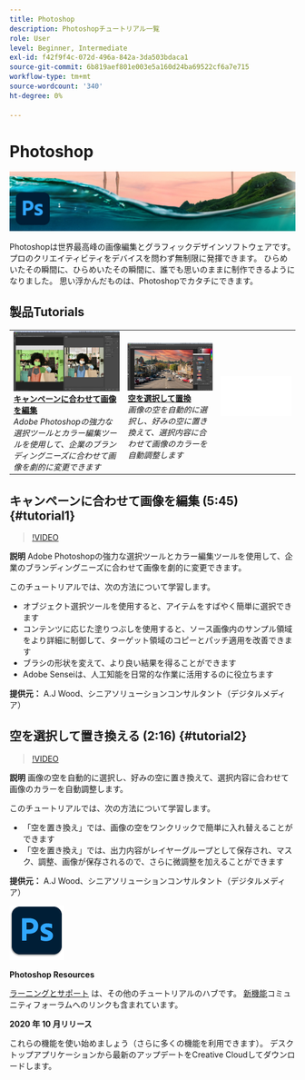 ```yaml
---
title: Photoshop
description: Photoshopチュートリアル一覧
role: User
level: Beginner, Intermediate
exl-id: f42f9f4c-072d-496a-842a-3da503bdaca1
source-git-commit: 6b819aef801e003e5a160d24ba69522cf6a7e715
workflow-type: tm+mt
source-wordcount: '340'
ht-degree: 0%

---
```


# Photoshop

![チュートリアルヒーロー画像](../assets/Photoshop.jpg)

Photoshopは世界最高峰の画像編集とグラフィックデザインソフトウェアです。プロのクリエイティビティをデバイスを問わず無制限に発揮できます。 ひらめいたその瞬間に、ひらめいたその瞬間に、誰でも思いのままに制作できるようになりました。 思い浮かんだものは、Photoshopでカタチにできます。

## 製品Tutorials

<table style="table-layout:fixed">
<tr>
 <td>
   <a href="photoshop.md#tutorial1">
      <img alt="キャンペーンに合わせて画像を編集" src="../assets/PS_ObjectSelect_ContentAware_wood.jpg" />
   </a>
    <div>
   <a href="photoshop.md#tutorial1"><strong>キャンペーンに合わせて画像を編集</strong></a>
    </div>
    <em>Adobe Photoshopの強力な選択ツールとカラー編集ツールを使用して、企業のブランディングニーズに合わせて画像を劇的に変更できます</em>
    <br>
  </td>
  <td>
    <a href="photoshop.md#tutorial2">
        <img alt="空を選択して置換" src="../assets/PS_Sky_Replace_wood.jpg" />
    </a>
    <div>
    <a href="photoshop.md#tutorial2"><strong>空を選択して置換</strong></a>
    </div>
    <em>画像の空を自動的に選択し、好みの空に置き換えて、選択内容に合わせて画像のカラーを自動調整します</em>
    <br>
  </td>
  <td>
    <img alt="スペーサー" src="../assets/Whitespacer.png" />
    <div>
    <br>
  </td>
</tr>
</table>

## キャンペーンに合わせて画像を編集 (5:45) {#tutorial1}

>[!VIDEO](https://video.tv.adobe.com/v/326950?hidetitle=true)

**説明**
Adobe Photoshopの強力な選択ツールとカラー編集ツールを使用して、企業のブランディングニーズに合わせて画像を劇的に変更できます。

このチュートリアルでは、次の方法について学習します。
* オブジェクト選択ツールを使用すると、アイテムをすばやく簡単に選択できます
* コンテンツに応じた塗りつぶしを使用すると、ソース画像内のサンプル領域をより詳細に制御して、ターゲット領域のコピーとパッチ適用を改善できます
* ブラシの形状を変えて、より良い結果を得ることができます
* Adobe Senseiは、人工知能を日常的な作業に活用するのに役立ちます

**提供元：**
A.J Wood、シニアソリューションコンサルタント（デジタルメディア）

## 空を選択して置き換える (2:16) {#tutorial2}

>[!VIDEO](https://video.tv.adobe.com/v/326953?hidetitle=true)

**説明**
画像の空を自動的に選択し、好みの空に置き換えて、選択内容に合わせて画像のカラーを自動調整します。

このチュートリアルでは、次の方法について学習します。
* 「空を置き換え」では、画像の空をワンクリックで簡単に入れ替えることができます
* 「空を置き換え」では、出力内容がレイヤーグループとして保存され、マスク、調整、画像が保存されるので、さらに微調整を加えることができます


**提供元：**
A.J Wood、シニアソリューションコンサルタント（デジタルメディア）

![Photoshopロゴ](../assets/ps_appicon_96.png)

**Photoshop Resources**

[ラーニングとサポート](https://helpx.adobe.com/support/photoshop.html) は、その他のチュートリアルのハブです。 [新機能](https://helpx.adobe.com/photoshop/using/whats-new.html)コミュニティフォーラムへのリンクも含まれています。

**2020 年 10 月リリース**

これらの機能を使い始めましょう（さらに多くの機能を利用できます）。 デスクトップアプリケーションから最新のアップデートをCreative Cloudしてダウンロードします。
